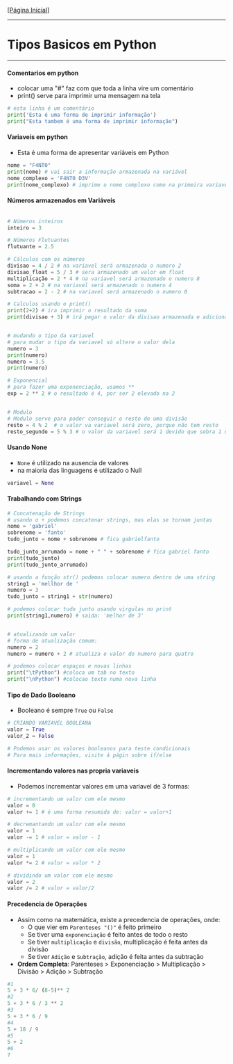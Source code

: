 [[Página Inicial](../prog_python/home.md)]


---

# Tipos Basicos em Python

---


#### Comentarios em python
* colocar uma "#" faz com que toda a linha vire um comentário
* print() serve para imprimir uma mensagem na tela
 
```python
# esta linha é um comentário
print('Esta é uma forma de imprimir informação')
print("Esta tambem é uma forma de imprimir informação")
 ```

#### Variaveis em python

* Esta é uma forma de apresentar variáveis em Python

```python
nome = "F4NT0"
print(nome) # vai sair a informação armazenada na variável
nome_complexo = 'F4NT0 D3V'
print(nome_complexo) # imprime o nome complexo como na primeira variavel
```

#### Números armazenados em Variáveis

```python

# Números inteiros
inteiro = 3

# Números Flutuantes
flutuante = 2.5

# Cálculos com os números
divisao = 4 / 2 # na variavel será armazenada o numero 2
divisao_float = 5 / 3 # sera armazenado um valor em float
multiplicação = 2 * 4 # na variavel será armazenado o numero 8
soma = 2 + 2 # na variavel será armazenado o numero 4
subtracao = 2 - 2 # na variavel será armazenado o numero 0

# Calculos usando o print()
print(2+2) # ira imprimir o resultado da soma
print(divisao + 3) # irá pegar o valor da divisao armazenada e adicionar 3


# mudando o tipo da variavel
# para mudar o tipo da variavel só altere o valor dela
numero = 3
print(numero)
numero = 3.5
print(numero)

# Exponencial
# para fazer uma exponenciação, usamos **
exp = 2 ** 2 # o resultado é 4, por ser 2 elevado na 2


# Modulo
# Modulo serve para poder conseguir o resto de uma divisão
resto = 4 % 2  # o valor va variavel será zero, porque não tem resto
resto_segundo = 5 % 3 # o valor da variavel será 1 devido que sobra 1 da divisão
```

#### Usando None

* `None` é utilizado na ausencia de valores
* na maioria das linguagens é utilizado o Null

```python
variavel = None
```

#### Trabalhando com Strings

```python
# Concatenação de Strings
# usando o + podemos concatenar strings, mas elas se tornam juntas
nome = 'gabriel'
sobrenome = 'fanto'
tudo_junto = nome + sobrenome # fica gabrielfanto

tudo_junto_arrumado = nome + " " + sobrenome # fica gabriel fanto
print(tudo_junto)
print(tudo_junto_arrumado)

# usando a função str() podemos colocar numero dentro de uma string
string1 = 'mellhor de ' 
numero = 3
tudo_junto = string1 + str(numero)

# podemos colocar tudo junto usando virgulas no print
print(string1,numero) # saida: 'melhor de 3'


# atualizando um valor
# forma de atualização comum:
numero = 2
numero = numero + 2 # atualiza o valor do numero para quatro

# podemos colocar espaços e novas linhas
print("\tPython") #coloca um tab no texto
print("\nPython") #colocao texto numa nova linha
```

#### Tipo de Dado Booleano
* Booleano é sempre `True` ou `False`

```python
# CRIANDO VARIAVEL BOOLEANA
valor = True
valor_2 = False

# Podemos usar os valores booleanos para teste condicionais
# Para mais informações, visite á págin sobre if/else
```

#### Incrementando valores nas propria variaveis
* Podemos incrementar valores em uma variavel de 3 formas:

```python
# incrementando um valor com ele mesmo
valor = 0
valor += 1 # é uma forma resumida de: valor = valor+1

# decremantando um valor com ele mesmo
valor = 1
valor -= 1 # valor = valor - 1

# multiplicando um valor com ele mesmo
valor = 1
valor *= 2 # valor = valor * 2

# dividindo um valor com ele mesmo
valor = 2
valor /= 2 # valor = valor/2
```

#### Precedencia de Operações

* Assim como na matemática, existe a precedencia de operações, onde:
  * O que vier em `Parenteses "()"` é feito primeiro
  * Se tiver uma `exponenciação` é feito antes de todo o resto
  * Se tiver `multiplicação` e `divisão`, multiplicação é feita antes da divisão
  * Se tiver `Adição` e `Subtração`, adição é feita antes da subtração
* **Ordem Completa**: Parenteses > Exponenciação > Multiplicação > Divisão > Adição > Subtração

```python
#1
5 + 3 * 6/ (8-5)** 2
#2
5 + 3 * 6 / 3 ** 2 
#3
5 + 3 * 6 / 9
#4
5 + 18 / 9
#5
5 + 2
#6
7
```

